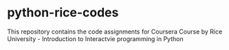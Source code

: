 # python-rice-codes
This repository contains the code assignments for Coursera Course by Rice University - Introduction to Interactvie programming in Python
